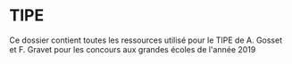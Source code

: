 # TIPE
Ce dossier contient toutes les ressources utilisé pour le TIPE de A. Gosset et F. Gravet pour les concours aux grandes écoles de l'année 2019
